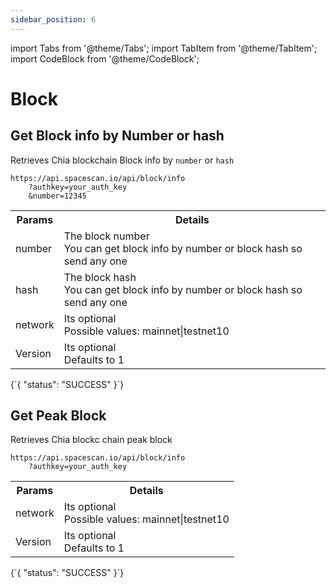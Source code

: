 ```yaml
---
sidebar_position: 6
---
```

import Tabs from '@theme/Tabs';
import TabItem from '@theme/TabItem';
import CodeBlock from '@theme/CodeBlock';

# Block

## Get Block info by Number or hash

Retrieves Chia blockchain Block info by `number` or `hash`

```
https://api.spacescan.io/api/block/info
    ?authkey=your_auth_key
    &number=12345
```
<Tabs>
  <TabItem value="Request" label="Request" default>
    <table border="0">
        <tr><th colspan="10">Params</th><th>Details</th></tr>
        <tr><td colspan="10">number</td><td>The block number
        <br/>
        You can get block info by number or block hash so send any one
        </td></tr>
        <tr><td colspan="10">hash</td><td>The block hash
        <br/>
        You can get block info by number or block hash so send any one</td></tr>
        <tr><td colspan="10">network</td><td>Its optional <br/>
            Possible values:
      mainnet|testnet10</td></tr>
      <tr><td colspan="10">Version</td><td>Its optional <br/>
      Defaults to 1</td></tr>
    </table>
  </TabItem>
  <TabItem value="Response" label="Response">
  <CodeBlock language="jsx">
  {`{
    "status": "SUCCESS"
}`}
  </CodeBlock>
  </TabItem>
</Tabs>

## Get Peak Block

Retrieves Chia blockc chain peak block

```
https://api.spacescan.io/api/block/info
    ?authkey=your_auth_key
```
<Tabs>
  <TabItem value="Request" label="Request" default>
    <table border="0">
        <tr><th colspan="10">Params</th><th>Details</th></tr>
        <tr><td colspan="10">network</td><td>Its optional <br/>
            Possible values:
      mainnet|testnet10</td></tr>
      <tr><td colspan="10">Version</td><td>Its optional <br/>
      Defaults to 1</td></tr>
    </table>
  </TabItem>
  <TabItem value="Response" label="Response">
  <CodeBlock language="jsx">
  {`{
    "status": "SUCCESS"
}`}
  </CodeBlock>
  </TabItem>
</Tabs>
